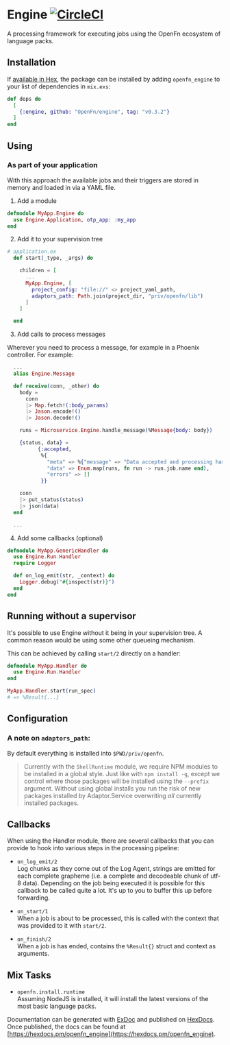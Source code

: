 # Engine [![CircleCI](https://circleci.com/gh/OpenFn/engine.svg?style=svg)](https://circleci.com/gh/OpenFn/engine)

A processing framework for executing jobs using the OpenFn ecosystem of 
language packs.

## Installation

If [available in Hex](https://hex.pm/docs/publish), the package can be installed
by adding `openfn_engine` to your list of dependencies in `mix.exs`:

```elixir
def deps do
  [
    {:engine, github: "OpenFn/engine", tag: "v0.3.2"}
  ]
end
```

## Using

### As part of your application

With this approach the available jobs and their triggers are stored in memory
and loaded in via a YAML file.

1. Add a module

```elixir
defmodule MyApp.Engine do
  use Engine.Application, otp_app: :my_app
end
```

2. Add it to your supervision tree

```elixir
# application.ex
  def start(_type, _args) do

    children = [
      ...
      MyApp.Engine, [
        project_config: "file://" <> project_yaml_path,
        adaptors_path: Path.join(project_dir, "priv/openfn/lib")
      ]
    ]

  end
```

3. Add calls to process messages

Wherever you need to process a message, for example in a Phoenix controller.
For example:

```elixir
  ...
  alias Engine.Message

  def receive(conn, _other) do
    body =
      conn
      |> Map.fetch!(:body_params)
      |> Jason.encode!()
      |> Jason.decode!()

    runs = Microservice.Engine.handle_message(%Message{body: body})

    {status, data} =
          {:accepted,
           %{
             "meta" => %{"message" => "Data accepted and processing has begun."},
             "data" => Enum.map(runs, fn run -> run.job.name end),
             "errors" => []
           }}

    conn
    |> put_status(status)
    |> json(data)
  end

  ...
```

4. Add some callbacks (optional)  
  ```elixir
  defmodule MyApp.GenericHandler do
    use Engine.Run.Handler
    require Logger

    def on_log_emit(str, _context) do
      Logger.debug("#{inspect(str)}")
    end
  end
```

## Running without a supervisor

It's possible to use Engine without it being in your supervision tree.
A common reason would be using some other queueing mechanism.


This can be achieved by calling `start/2` directly on a handler:

```elixir
defmodule MyApp.Handler do
  use Engine.Run.Handler
end

MyApp.Handler.start(run_spec)
# => %Result{...}
```

## Configuration

### A note on `adaptors_path`:

By default everything is installed into `$PWD/priv/openfn`.

> Currently with the `ShellRuntime` module, we require NPM modules to be installed
> in a global style. Just like with `npm install -g`, except we control where 
> those packages will be installed using the `--prefix` argument.
> Without using global installs you run the risk of new packages installed by
> Adaptor.Service overwriting _all_ currently installed packages.

## Callbacks

When using the Handler module, there are several callbacks that you can provide
to hook into various steps in the processing pipeline:

- `on_log_emit/2`  
  Log chunks as they come out of the Log Agent, strings are emitted for each
  complete grapheme (i.e. a complete and decodeable chunk of utf-8 data).
  Depending on the job being executed it is possible for this callback to be
  called quite a lot. It's up to you to buffer this up before forwarding.

- `on_start/1`  
  When a job is about to be processed, this is called with the context that was
  provided to it with `start/2`.

- `on_finish/2`  
  When a job is has ended, contains the `%Result{}` struct and context as
  arguments.

## Mix Tasks

- `openfn.install.runtime`  
  Assuming NodeJS is installed, it will install the latest versions of the most
  basic language packs.

Documentation can be generated with [ExDoc](https://github.com/elixir-lang/ex_doc)
and published on [HexDocs](https://hexdocs.pm). Once published, the docs can
be found at [https://hexdocs.pm/openfn_engine](https://hexdocs.pm/openfn_engine).

